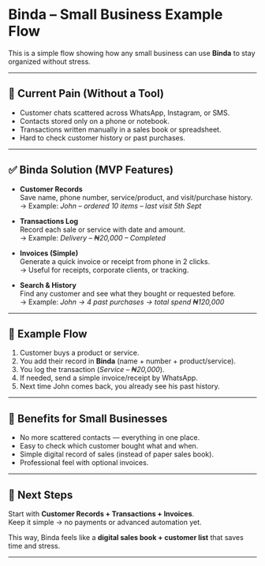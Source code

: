 
# Binda – Small Business Example Flow

This is a simple flow showing how any small business can use **Binda** to stay organized without stress.

---

## 🎯 Current Pain (Without a Tool)
- Customer chats scattered across WhatsApp, Instagram, or SMS.  
- Contacts stored only on a phone or notebook.  
- Transactions written manually in a sales book or spreadsheet.  
- Hard to check customer history or past purchases.  

---

## ✅ Binda Solution (MVP Features)
- **Customer Records**  
  Save name, phone number, service/product, and visit/purchase history.  
  → Example: *John – ordered 10 items – last visit 5th Sept*  

- **Transactions Log**  
  Record each sale or service with date and amount.  
  → Example: *Delivery – ₦20,000 – Completed*  

- **Invoices (Simple)**  
  Generate a quick invoice or receipt from phone in 2 clicks.  
  → Useful for receipts, corporate clients, or tracking.  

- **Search & History**  
  Find any customer and see what they bought or requested before.  
  → Example: *John → 4 past purchases → total spend ₦120,000*  

---

## 🧾 Example Flow
1. Customer buys a product or service.  
2. You add their record in **Binda** (name + number + product/service).  
3. You log the transaction (*Service – ₦20,000*).  
4. If needed, send a simple invoice/receipt by WhatsApp.  
5. Next time John comes back, you already see his past history.  

---

## 🌟 Benefits for Small Businesses
- No more scattered contacts — everything in one place.  
- Easy to check which customer bought what and when.  
- Simple digital record of sales (instead of paper sales book).  
- Professional feel with optional invoices.  

---

## 📌 Next Steps
Start with **Customer Records + Transactions + Invoices**.  
Keep it simple → no payments or advanced automation yet.  

This way, Binda feels like a **digital sales book + customer list** that saves time and stress.

---
